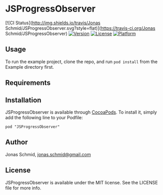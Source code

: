 # JSProgressObserver

[![CI Status](http://img.shields.io/travis/Jonas Schmid/JSProgressObserver.svg?style=flat)](https://travis-ci.org/Jonas Schmid/JSProgressObserver)
[![Version](https://img.shields.io/cocoapods/v/JSProgressObserver.svg?style=flat)](http://cocoadocs.org/docsets/JSProgressObserver)
[![License](https://img.shields.io/cocoapods/l/JSProgressObserver.svg?style=flat)](http://cocoadocs.org/docsets/JSProgressObserver)
[![Platform](https://img.shields.io/cocoapods/p/JSProgressObserver.svg?style=flat)](http://cocoadocs.org/docsets/JSProgressObserver)

## Usage

To run the example project, clone the repo, and run `pod install` from the Example directory first.

## Requirements

## Installation

JSProgressObserver is available through [CocoaPods](http://cocoapods.org). To install
it, simply add the following line to your Podfile:

    pod "JSProgressObserver"

## Author

Jonas Schmid, jonas.schmid@gmail.com

## License

JSProgressObserver is available under the MIT license. See the LICENSE file for more info.

